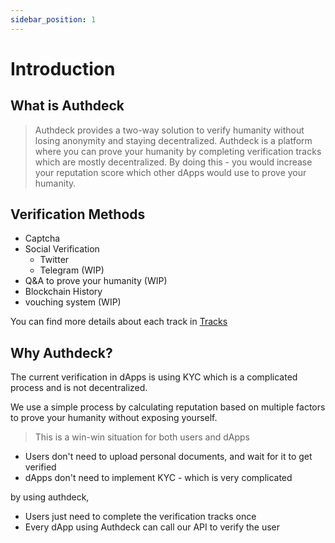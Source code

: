 ```yaml
---
sidebar_position: 1
---
```


# Introduction

## What is Authdeck

> Authdeck provides a two-way solution to verify humanity without losing anonymity and staying decentralized.
Authdeck is a platform where you can prove your humanity by completing verification tracks which are mostly decentralized.
By doing this - you would increase your reputation score which other dApps would use to prove your humanity.

## Verification Methods
- Captcha
- Social Verification
    - Twitter
    - Telegram (WIP)
- Q&A to prove your humanity (WIP)
- Blockchain History
- vouching system (WIP)

You can find more details about each track in <u>[Tracks](./tracks)</u>

## Why Authdeck?
The current verification in dApps is using KYC which is a complicated process and is not decentralized.

We use a simple process by calculating reputation based on multiple factors to prove your humanity without exposing yourself.

> This is a win-win situation for both users and dApps

- Users don't need to upload personal documents, and wait for it to get verified
- dApps don't need to implement KYC - which is very complicated

by using authdeck, <br />

- Users just need to complete the verification tracks once
- Every dApp using Authdeck can call our API to verify the user